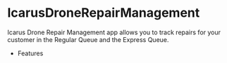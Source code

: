 # IcarusDroneRepairManagement
Icarus Drone Repair Management app allows you to track repairs for your customer in the Regular Queue and the Express Queue. 
* Features
